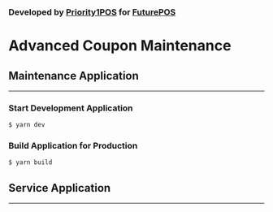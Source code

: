 ### Developed by [Priority1POS](https://priority1pos.com/) for [FuturePOS](https://web.futurepos.com/)
# Advanced Coupon Maintenance

## Maintenance Application
---
### Start Development Application
```bash
$ yarn dev
```

### Build Application for Production
```bash
$ yarn build
```

## Service Application
---

